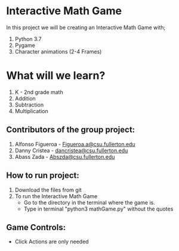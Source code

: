 Interactive Math Game 
===============================
In this project we will be creating an Interactive Math Game with;  
1) Python 3.7     
2) Pygame  
3) Character animations (2-4 Frames)  
  
What will we learn?    
===============================
1) K - 2nd grade math  
2) Addition  
3) Subtraction  
4) Multiplication  
  
Contributors of the group project:  
---------------------------------- 
1) Alfonso Figueroa - Figueroa.a@csu.fullerton.edu  
2) Danny Cristea - dancristea@csu.fullerton.edu   
3) Abass Zada - Abszda@csu.fullerton.edu    


How to run project:
--------------------  
1) Download the files from git  
2) To run the Interactive Math Game  
   - Go to the directory in the terminal where the game is.  
   - Type in terminal "python3 mathGame.py" without the quotes  


  
Game Controls:  
--------------  
- Click Actions are only needed  
  
  

